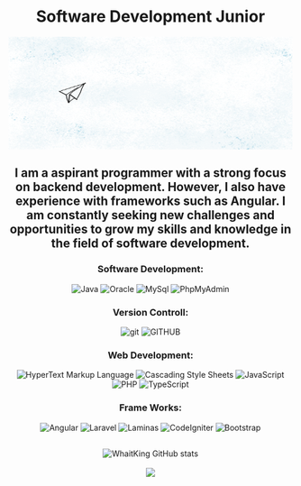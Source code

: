 <div align="center">

# Software Development Junior

<img src=Pràctica-1-Animació-Eva-Elies-(avió-de-paper).gif align=middle width =900px height = 200px/>

## I am a aspirant programmer with a strong focus on backend development. However, I also have experience with frameworks such as Angular. I am constantly seeking new challenges and opportunities to grow my skills and knowledge in the field of software development.
  
### Software Development:
![Java](https://img.shields.io/badge/-Java-e76f00?style=flat-square&logo=coffeescript&logoColor=white&labelColor=1e1e1e)
![Oracle](https://img.shields.io/badge/-Oracle%20SQL-ea1b23?style=flat-square&logo=oracle&logoColor=white&labelColor=1e1e1e)
![MySql](https://img.shields.io/badge/-MySql%20-0b5394?style=flat-square&logo=mysql&logoColor=white&labelColor=1e1e1e)
![PhpMyAdmin](https://img.shields.io/badge/-PhpMyAdmin%20-6C78AF?style=flat-square&logo=phpmyadmin&logoColor=6C78AF&labelColor=1e1e1e)

### Version Controll:
![git](https://img.shields.io/badge/-Git-ea1b23?style=flat-square&logo=git&logoColor=ea1b23&labelColor=1e1e1e)
![GITHUB](https://img.shields.io/badge/-GitHub-ea1b23?style=flat-square&logo=github&logoColor=ea1b23&labelColor=1e1e1e)

### Web Development:
![HyperText Markup Language](https://img.shields.io/badge/-HTML-e65127?style=flat-square&logo=html5&logoColor=e65127&labelColor=1e1e1e)
![Cascading Style Sheets](https://img.shields.io/badge/-CSS-0c73b8?style=flat-square&logo=css3&logoColor=0c73b8&labelColor=1e1e1e)
![JavaScript](https://img.shields.io/badge/-%20JavaScript-e7a328?style=flat-square&logo=javascript&logoColor=e7a328&labelColor=1e1e1e)
![PHP](https://img.shields.io/badge/-%20PHP-777BB4?style=flat-square&logo=php&logoColor=777BB4&labelColor=1e1e1e)
![TypeScript](https://img.shields.io/badge/-%20TypeScript-3178C6?style=flat-square&logo=typescript&logoColor=3178C6&labelColor=1e1e1e)


### Frame Works:
![Angular](https://img.shields.io/badge/-%20Angular-AB2525?style=flat-square&logo=angular&logoColor=AB2525&labelColor=1e1e1e)
![Laravel](https://img.shields.io/badge/-%20Laravel-DD7126?style=flat-square&logo=laravel&logoColor=DD7126&labelColor=1e1e1e)
![Laminas](https://img.shields.io/badge/-%20Laminas-76DD26?style=flat-square&logo=zendframework&logoColor=76DD26&labelColor=1e1e1e)
![CodeIgniter](https://img.shields.io/badge/-%20CodeIgniter-A9511B?style=flat-square&logo=codeigniter&logoColor=A9511B&labelColor=1e1e1e)
![Bootstrap](https://img.shields.io/badge/-%20Bootstrap-8C1DD5?style=flat-square&logo=bootstrap&logoColor=8C1DD5&labelColor=1e1e1e)

##
![WhaitKing GitHub stats](https://github-readme-stats.vercel.app/api?username=whaitking&theme=tokyonight&show_icons=true)
<br>  
[![](https://visitcount.itsvg.in/api?id=whaitking&icon=0&color=0)](https://visitcount.itsvg.in)
</div>

